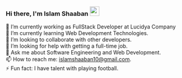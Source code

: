 ### Hi there, I'm Islam Shaaban <img src="https://media.giphy.com/media/hvRJCLFzcasrR4ia7z/giphy.gif" width="25px"> <br />

<!--
**Islam Shaaban/Islam Shaaban** is a ✨ _special_ ✨ repository because its `README.md` (this file) appears on your GitHub profile.

Here are some ideas to get you started:

-->

🔭 I’m currently working as FullStack Developer at Lucidya Company <br />
🌱 I’m currently learning Web Development Technologies. <br />
👯 I’m looking to collaborate with other developers. <br />
🤔 I’m looking for help with getting a full-time job. <br />
💬 Ask me about Software Engineering and Web Development. <br />
📫 How to reach me: islamshaaban10@gmail.com. <br />
⚡ Fun fact: I have talent with playing football. <br />
